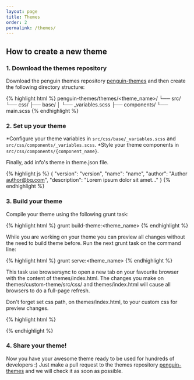 ```yaml
---
layout: page
title: Themes
order: 2
permalink: /themes/
---
```


## How to create a new theme

### 1. Download the themes repository

Download the penguin themes repository [penguin-themes](https://github.com/bq/penguin-themes) and then create the following directory structure:

{% highlight html %}
penguin-themes/themes/<theme_name>/
                            └── src/
                                └── css/
                                    ├── base/
                                    │   └── _variables.scss
                                    ├── components/
                                    └── main.scss
{% endhighlight %}

### 2. Set up your theme

*Configure your theme variables in `src/css/base/_variables.scss` and `src/css/components/_variables.scss`.
*Style your theme components in `src/css/components/{component_name}`.

Finally, add info's theme in theme.json file.

{% highlight js %}
{
    "version": "version",
    "name": "name",
    "author": "Author <author@bq.com>",
    "description": "Lorem ipsum dolor sit amet..."
}
{% endhighlight %}



### 3. Build your theme

Compile your theme using the following grunt task:

{% highlight html %}
grunt build-theme:<theme_name>
{% endhighlight %}

While you are working on your theme you can preview all changes without the need to build theme before. Run the next grunt task on the command line:

{% highlight html %}
grunt serve:<theme_name>
{% endhighlight %}

This task use browsersync to open a new tab on your favourite browser with the content of themes/index.html.
The changes you make on themes/custom-theme/src/css/ and themes/index.html will cause all browsers to do a full-page refresh. 

Don't forget set css path, on themes/index.html, to your custom css for preview changes.

{% highlight html %}
<link rel="stylesheet" media="screen" href=theme-name/dist/css/theme-name.css>
{% endhighlight %}

### 4. Share your theme!

Now you have your awesome theme ready to be used for hundreds of developers :) Just make a pull request to the themes repository [penguin-themes](https://github.com/bq/penguin-themes) and we will check it as soon as possible.





